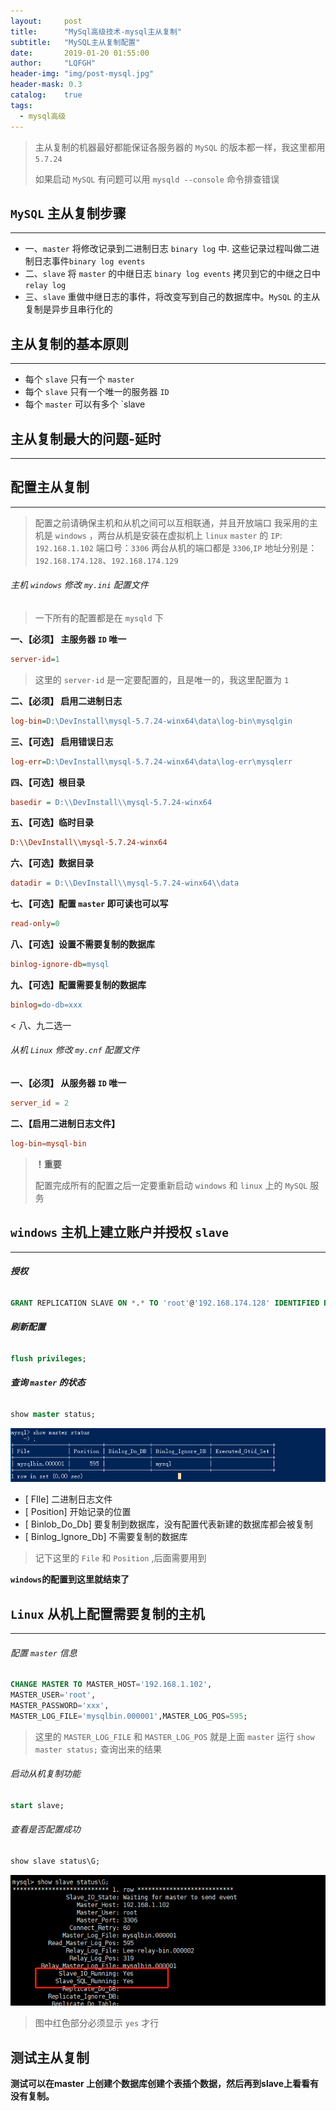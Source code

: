 ```yaml
---
layout:     post
title:      "MySql高级技术-mysql主从复制"
subtitle:   "MySQL主从复制配置"
date:       2019-01-20 01:55:00
author:     "LQFGH"
header-img: "img/post-mysql.jpg"
header-mask: 0.3
catalog:    true
tags:
  - mysql高级
---
```



> 主从复制的机器最好都能保证各服务器的 `MySQL` 的版本都一样，我这里都用 `5.7.24`
> 
> 如果启动 `MySQL` 有问题可以用 `mysqld --console` 命令排查错误

## `MySQL` 主从复制步骤

***


*  一、`master` 将修改记录到二进制日志 `binary log` 中. 这些记录过程叫做二进制日志事件`binary log events`
*  二、`slave` 将 `master` 的中继日志 `binary log events` 拷贝到它的中继之日中 `relay log`
*  三、`slave` 重做中继日志的事件，将改变写到自己的数据库中。`MySQL` 的主从复制是异步且串行化的  


## 主从复制的基本原则

***

* 每个 `slave` 只有一个 `master` 
* 每个 `slave` 只有一个唯一的服务器 `ID`
* 每个 `master` 可以有多个 `slave


## 主从复制最大的问题-延时

***


## 配置主从复制

***

> 配置之前请确保主机和从机之间可以互相联通，并且开放端口
> 我采用的主机是 `windows`  ，两台从机是安装在虚拟机上 `linux`
> `master` 的 `IP`: `192.168.1.102`   端口号：`3306`
> 两台从机的端口都是 `3306`,`IP` 地址分别是：`192.168.174.128`、`192.168.174.129`   


###### 主机 `windows` 修改 `my.ini` 配置文件

> 一下所有的配置都是在 `mysqld` 下

**一、【必须】 主服务器 `ID` 唯一**

``` my.ini
server-id=1
```

> 这里的 `server-id` 是一定要配置的，且是唯一的，我这里配置为 `1`


**二、【必须】 启用二进制日志**

```my.ini
log-bin=D:\DevInstall\mysql-5.7.24-winx64\data\log-bin\mysqlgin
```


**三、【可选】 启用错误日志**

```my.ini
log-err=D:\DevInstall\mysql-5.7.24-winx64\data\log-err\mysqlerr
```


**四、【可选】根目录**

```my.ini
basedir = D:\\DevInstall\\mysql-5.7.24-winx64
```


**五、【可选】临时目录**

```my.ini
D:\\DevInstall\\mysql-5.7.24-winx64
```


**六、【可选】数据目录**

```my.ini
datadir = D:\\DevInstall\\mysql-5.7.24-winx64\\data
```


**七、【可选】配置 `master` 即可读也可以写**

```my.ini
read-only=0
```


**八、【可选】设置不需要复制的数据库**

```my.ini
binlog-ignore-db=mysql
```


**九、【可选】配置需要复制的数据库**

```my.ini
binlog=do-db=xxx
```

< 八、九二选一



###### 从机 `Linux` 修改 `my.cnf` 配置文件


**一、【必须】 从服务器 `ID` 唯一**

```my.cnf
server_id = 2
```


**二、【启用二进制日志文件】**

```my.cnf
log-bin=mysql-bin
```


> **！重要**
> 
> 配置完成所有的配置之后一定要重新启动 `windows` 和 `linux` 上的 `MySQL` 服务



## `windows` 主机上建立账户并授权 `slave`

***

###### **授权**

```sql
GRANT REPLICATION SLAVE ON *.* TO 'root'@'192.168.174.128' IDENTIFIED BY 'xxx';
```

###### **刷新配置**

```sql
flush privileges;
```


###### **查询 `master` 的状态**

```sql
show master status;
```

![](/img/in-post/mysql-slave.jpg)

- [ FIle] 二进制日志文件
- [ Position] 开始记录的位置
- [ Binlob_Do_Db] 要复制到数据库，没有配置代表新建的数据库都会被复制
- [ Binlog_Ignore_Db] 不需要复制的数据库

> 记下这里的 `File` 和 `Position` ,后面需要用到

**`windows`的配置到这里就结束了**



## `Linux` 从机上配置需要复制的主机

***


###### 配置 `master` 信息

```sql
CHANGE MASTER TO MASTER_HOST='192.168.1.102',
MASTER_USER='root',
MASTER_PASSWORD='xxx',
MASTER_LOG_FILE='mysqlbin.000001',MASTER_LOG_POS=595;
```

> 这里的 `MASTER_LOG_FILE` 和 `MASTER_LOG_POS` 就是上面 `master` 运行 `show master status;` 查询出来的结果

###### 启动从机复制功能

```sql
start slave;
```

###### 查看是否配置成功

```sql
show slave status\G;
```

![](/img/in-post/mysql-slave1.jpg)

> 图中红色部分必须显示 `yes` 才行



## 测试主从复制

**测试可以在master 上创建个数据库创建个表插个数据，然后再到slave上看看有没有复制。**

